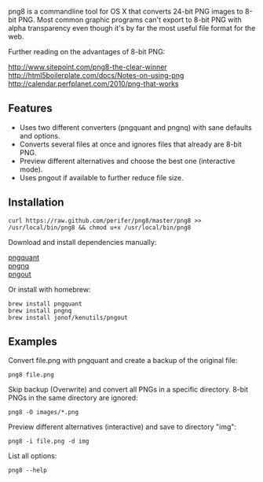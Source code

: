 png8 is a commandline tool for OS X that converts 24-bit PNG images to 8-bit PNG. 
Most common graphic programs can't export to 8-bit PNG with alpha transparency
even though it's by far the most useful file format for the web.

Further reading on the advantages of 8-bit PNG:

http://www.sitepoint.com/png8-the-clear-winner  
http://html5boilerplate.com/docs/Notes-on-using-png  
http://calendar.perfplanet.com/2010/png-that-works  

## Features

* Uses two different converters (pngquant and pngnq) with sane defaults and options.
* Converts several files at once and ignores files that already are 8-bit PNG.
* Preview different alternatives and choose the best one (interactive mode).
* Uses pngout if available to further reduce file size.

## Installation

    curl https://raw.github.com/perifer/png8/master/png8 >> /usr/local/bin/png8 && chmod u+x /usr/local/bin/png8

Download and install dependencies manually:

[pngquant](http://pornel.net/pngquant)  
[pngnq](http://pornel.net/pngnq)  
[pngout](http://www.jonof.id.au/pngout)  

Or install with homebrew:

    brew install pngquant
    brew install pngnq
    brew install jonof/kenutils/pngout

## Examples

Convert file.png with pngquant and create a backup of the original file:

    png8 file.png

Skip backup (Overwrite) and convert all PNGs in a specific directory. 8-bit PNGs in the same directory are ignored:

    png8 -O images/*.png
    
Preview different alternatives (interactive) and save to directory "img":

    png8 -i file.png -d img
    
List all options:

    png8 --help
